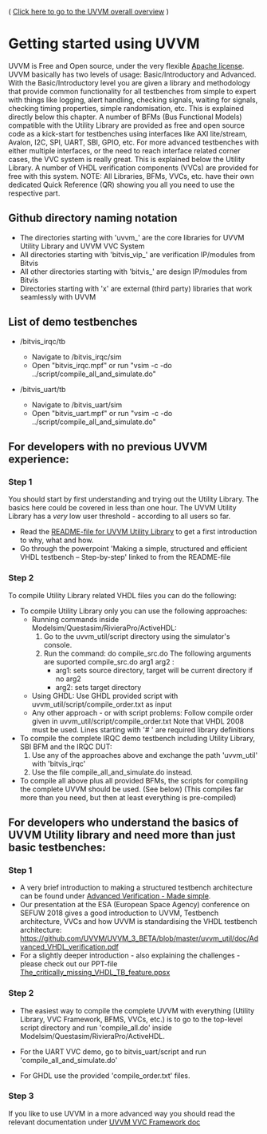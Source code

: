 ( [Click here to go to the UVVM overall overview](./README.md) )

# Getting started using UVVM

UVVM is Free and Open source, under the very flexible [Apache license](./LICENSE).
UVVM basically has two levels of usage: Basic/Introductory and Advanced.
With the Basic/Introductory level you are given a library and methodology that provide common functionality for all testbenches from simple to expert with things like logging, alert handling, checking signals, waiting for signals, checking timing properties, simple randomisation, etc. This is explained directly below this chapter.
A number of BFMs (Bus Functional Models) compatible with the Utility Library are provided as free and open source code as a kick-start for testbenches using interfaces like AXI lite/stream, Avalon, I2C, SPI, UART, SBI, GPIO, etc.
For more advanced testbenches with either multiple interfaces, or the need to reach interface related corner cases, the VVC system is really great. This is explained below the Utility Library.
A number of VHDL verification components (VVCs) are provided for free with this system.
NOTE: All Libraries, BFMs, VVCs, etc. have their own dedicated Quick Reference (QR) showing you all you need to use the respective part.

## Github directory naming notation
- The directories starting with 'uvvm_' are the core libraries for UVVM Utility Library and UVVM VVC System
- All directories starting with 'bitvis_vip_' are verification IP/modules from Bitvis
- All other directories starting with 'bitvis_' are design IP/modules from Bitvis
- Directories starting with 'x' are external (third party) libraries that work seamlessly with UVVM

## List of demo testbenches
 - /bitvis_irqc/tb
    - Navigate to /bitvis_irqc/sim
    - Open "bitvis_irqc.mpf" or run "vsim -c -do ../script/compile_all_and_simulate.do"

 - /bitvis_uart/tb
    - Navigate to /bitvis_uart/sim
    - Open "bitvis_uart.mpf" or run "vsim -c -do ../script/compile_all_and_simulate.do"

## For developers with no previous UVVM experience:
### Step 1
You should start by first understanding and trying out the Utility Library. The basics here could be covered in less than one hour. The UVVM Utility Library has a *very* low user threshold - according to all users so far.
* Read the [README-file for UVVM Utility Library](./uvvm_util/README.md) to get a first introduction to why, what and how.
* Go through the powerpoint 'Making a simple, structured and efficient VHDL testbench – Step-by-step' linked to from the README-file

### Step 2
To compile Utility Library related VHDL files you can do the following:
* To compile Utility Library only you can use the following approaches:
   * Running commands inside Modelsim/Questasim/RivieraPro/ActiveHDL:
      1. Go to the uvvm_util/script directory using the simulator's console.
      2. Run the command: do compile_src.do 
         The following arguments are suported compile_src.do arg1 arg2 :
         - arg1: sets source directory, target will be current directory if no arg2
         - arg2: sets target directory
   * Using GHDL:
      Use GHDL provided script with uvvm_util/script/compile_order.txt as input
   * Any other approach - or with script problems:
      Follow compile order given in uvvm_util/script/compile_order.txt
      Note that VHDL 2008 must be used. Lines starting with '# ' are required library definitions
* To compile the complete IRQC demo testbench including Utility Library, SBI BFM and the IRQC DUT:
   1. Use any of the approaches above and exchange the path 'uvvm_util' with 'bitvis_irqc'
   2. Use the file compile_all_and_simulate.do instead.
* To compile all above plus all provided BFMs, the scripts for compiling the complete UVVM should be used. (See below) (This compiles far more than you need, but then at least everything is pre-compiled)

## For developers who understand the basics of UVVM Utility library and need more than just basic testbenches:
### Step 1
* A very brief introduction to making a structured testbench architecture can be found under [Advanced Verification - Made simple](./_supplementary_doc).
* Our presentation at the ESA (European Space Agency) conference on SEFUW 2018 gives a good introduction to UVVM, Testbench architecture, VVCs and how UVVM is standardising the VHDL testbench architecture: https://github.com/UVVM/UVVM_3_BETA/blob/master/uvvm_util/doc/Advanced_VHDL_verification.pdf
* For a slightly deeper introduction - also explaining the challenges - please check out our PPT-file [The_critically_missing_VHDL_TB_feature.ppsx](./uvvm_vvc_framework/doc/The_critically_missing_VHDL_TB_feature.ppsx)

### Step 2
* The easiest way to compile the complete UVVM with everything (Utility Library, VVC Framework, BFMS, VVCs, etc.) is to go to the top-level script directory and run 'compile_all.do' inside Modelsim/Questasim/RivieraPro/ActiveHDL.

* For the UART VVC demo, go to bitvis_uart/script and run 'compile_all_and_simulate.do'

* For GHDL use the provided 'compile_order.txt' files.

### Step 3
If you like to use UVVM in a more advanced way you should read the relevant documentation under [UVVM VVC Framework doc](./uvvm_vvc_framework/doc)
